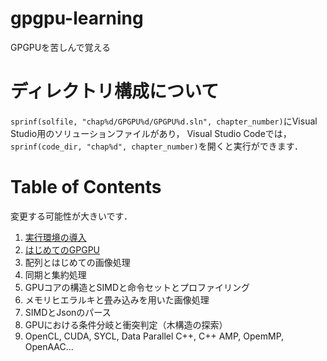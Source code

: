 # gpgpu-learning
GPGPUを苦しんで覚える

# ディレクトリ構成について
`sprinf(solfile, "chap%d/GPGPU%d/GPGPU%d.sln", chapter_number)`にVisual Studio用のソリューションファイルがあり，
Visual Studio Codeでは，`sprinf(code_dir, "chap%d", chapter_number)`を開くと実行ができます．

# Table of Contents
変更する可能性が大きいです．
 1. [実行環境の導入](chap1/chapter1.md)
 2. [はじめてのGPGPU](chap2/chapter2.md)
 3. 配列とはじめての画像処理
 4. 同期と集約処理
 5. GPUコアの構造とSIMDと命令セットとプロファイリング
 6. メモリヒエラルキと畳み込みを用いた画像処理
 7. SIMDとJsonのパース
 8. GPUにおける条件分岐と衝突判定（木構造の探索）
 9. OpenCL, CUDA, SYCL, Data Parallel C++, C++ AMP, OpemMP, OpenAAC...